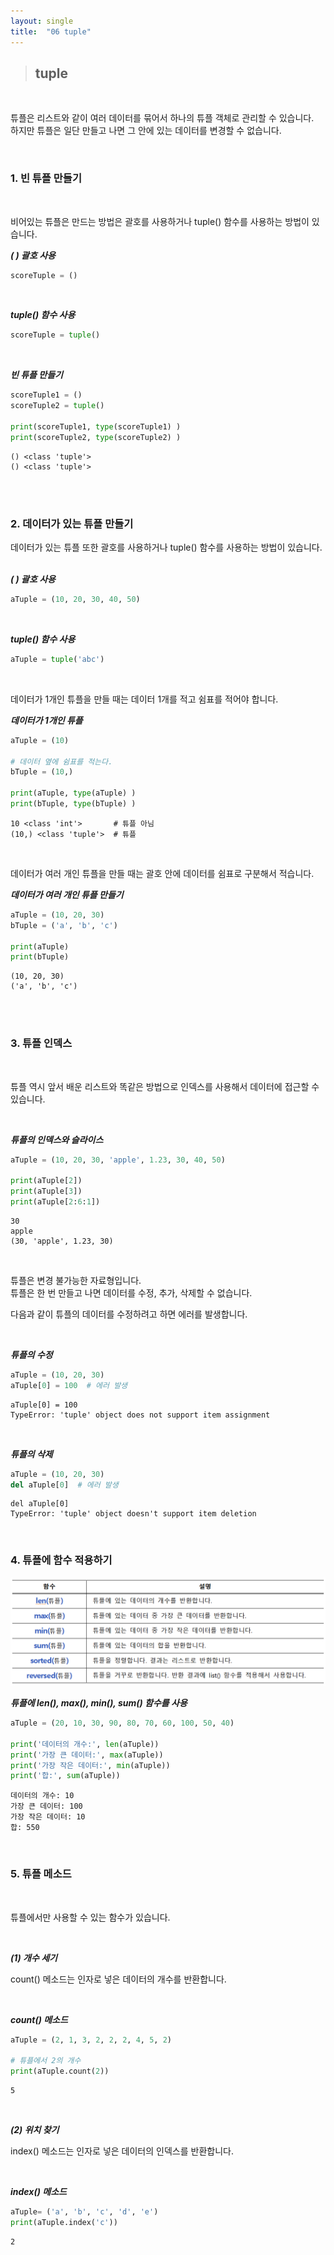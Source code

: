 ```yaml
---
layout: single
title:  "06 tuple"
---
```


>## **tuple**

<br/>

튜플은 리스트와 같이 여러 데이터를 묶어서 하나의 튜플 객체로 관리할 수 있습니다.  
하지만 튜플은 일단 만들고 나면 그 안에 있는 데이터를 변경할 수 없습니다.  

<br/>

### **1. 빈 튜플 만들기**  

<br/>

비어있는 튜플은 만드는 방법은 괄호를 사용하거나 tuple() 함수를 사용하는 방법이 있습니다. 
<br/>


***( ) 괄호 사용***  
```python
scoreTuple = ()
```

<br/>

***tuple() 함수 사용***  
```python
scoreTuple = tuple()
```

<br/>


***빈 튜플 만들기***  
```python
scoreTuple1 = ()
scoreTuple2 = tuple()

print(scoreTuple1, type(scoreTuple1) )
print(scoreTuple2, type(scoreTuple2) )
```

```
() <class 'tuple'>
() <class 'tuple'>
```
<br/><br/>


### **2. 데이터가 있는 튜플 만들기**  

데이터가 있는 튜플 또한 괄호를 사용하거나 tuple() 함수를 사용하는 방법이 있습니다.  
<br/>

***( ) 괄호 사용***  
```python
aTuple = (10, 20, 30, 40, 50)
```

<br/>

***tuple() 함수 사용***  
```python
aTuple = tuple('abc')
```

<br/>



데이터가 1개인 튜플을 만들 때는 데이터 1개를 적고 쉼표를 적어야 합니다.  

***데이터가 1개인 튜플*** 
```python
aTuple = (10)

# 데이터 옆에 쉼표를 적는다.
bTuple = (10,)                     

print(aTuple, type(aTuple) )   
print(bTuple, type(bTuple) )
```  

```
10 <class 'int'>       # 튜플 아님
(10,) <class 'tuple'>  # 튜플
```  

<br/>


데이터가 여러 개인 튜플을 만들 때는 괄호 안에 데이터를 쉼표로 구분해서 적습니다.  

***데이터가 여러 개인 튜플 만들기*** 
```python
aTuple = (10, 20, 30)
bTuple = ('a', 'b', 'c')

print(aTuple)
print(bTuple)
```  

```
(10, 20, 30)
('a', 'b', 'c')
``` 

<br/><br/>


### **3. 튜플 인덱스**  

<br/>

튜플 역시 앞서 배운 리스트와 똑같은 방법으로 인덱스를 사용해서 데이터에 접근할 수 있습니다.

<br/>


***튜플의 인덱스와 슬라이스***  
```python
aTuple = (10, 20, 30, 'apple', 1.23, 30, 40, 50)

print(aTuple[2])
print(aTuple[3])
print(aTuple[2:6:1])
```  

```
30
apple
(30, 'apple', 1.23, 30)
```  

<br/>

튜플은 변경 불가능한 자료형입니다.  
튜플은 한 번 만들고 나면 데이터를 수정, 추가, 삭제할 수 없습니다.  

다음과 같이 튜플의 데이터를 수정하려고 하면 에러를 발생합니다.  

<br/>

***튜플의 수정***  
```python
aTuple = (10, 20, 30)
aTuple[0] = 100  # 에러 발생
```  

```
aTuple[0] = 100
TypeError: 'tuple' object does not support item assignment
```  

<br/>

***튜플의 삭제***  
```python
aTuple = (10, 20, 30)
del aTuple[0]  # 에러 발생
```  

```
del aTuple[0]
TypeError: 'tuple' object doesn't support item deletion
```  
<br/>


### **4. 튜플에 함수 적용하기**  

<img src="image/tuple_function.png">  

<br/>


***튜플에 len(), max(), min(), sum() 함수를 사용***  

```python
aTuple = (20, 10, 30, 90, 80, 70, 60, 100, 50, 40)

print('데이터의 개수:', len(aTuple))
print('가장 큰 데이터:', max(aTuple))
print('가장 작은 데이터:', min(aTuple))
print('합:', sum(aTuple))
```

```
데이터의 개수: 10
가장 큰 데이터: 100
가장 작은 데이터: 10
합: 550
```  

<br/>


### **5. 튜플 메소드**  

<br/>

튜플에서만 사용할 수 있는 함수가 있습니다.  

<br/>


***(1) 개수 세기***  

count() 메소드는 인자로 넣은 데이터의 개수를 반환합니다.  

<br/>


***count() 메소드***
```python
aTuple = (2, 1, 3, 2, 2, 2, 4, 5, 2)

# 튜플에서 2의 개수
print(aTuple.count(2))
```  

```
5
```  

<br/>

***(2) 위치 찾기***  

index() 메소드는 인자로 넣은 데이터의 인덱스를 반환합니다.  

<br/>

***index() 메소드***
```python
aTuple= ('a', 'b', 'c', 'd', 'e')
print(aTuple.index('c'))
```  

```
2
```  
